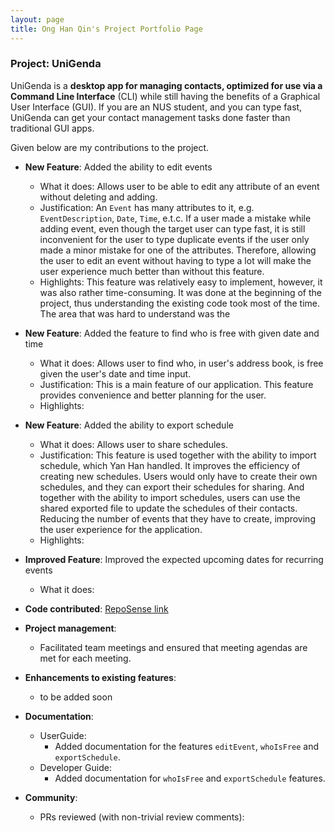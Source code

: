 ```yaml
---
layout: page
title: Ong Han Qin's Project Portfolio Page
---
```


### Project: UniGenda

UniGenda is a **desktop app for managing contacts, optimized for use via a Command Line Interface** (CLI) while still having the benefits of a Graphical User Interface (GUI). If you are an NUS student, and you can type fast, UniGenda can get your contact management tasks done faster than traditional GUI apps.

Given below are my contributions to the project.

* **New Feature**: Added the ability to edit events
    * What it does: Allows user to be able to edit any attribute of an event without deleting and adding.
    * Justification: An `Event` has many attributes to it, e.g. `EventDescription`, `Date`, `Time`, e.t.c. If a user made a mistake while adding event, even though the target user can type fast, it is still inconvenient for the user to type duplicate events if the user only made a minor mistake for one of the attributes. Therefore, allowing the user to edit an event without having to type a lot will make the user experience much better than without this feature.
    * Highlights: This feature was relatively easy to implement, however, it was also rather time-consuming. It was done at the beginning of the project, thus understanding the existing code took most of the time. The area that was hard to understand was the 

* **New Feature**: Added the feature to find who is free with given date and time
    * What it does: Allows user to find who, in user's address book, is free given the user's date and time input. 
    * Justification: This is a main feature of our application. This feature provides convenience and better planning for the user.
    * Highlights: 

* **New Feature**: Added the ability to export schedule
    * What it does: Allows user to share schedules.
    * Justification: This feature is used together with the ability to import schedule, which Yan Han handled. It improves the efficiency of creating new schedules. Users would only have to create their own schedules, and they can export their schedules for sharing. And together with the ability to import schedules, users can use the shared exported file to update the schedules of their contacts. Reducing the number of events that they have to create, improving the user experience for the application.
    * Highlights: 
    
* **Improved Feature**: Improved the expected upcoming dates for recurring events
  * What it does: 
    
* **Code contributed**: [RepoSense link](https://nus-cs2103-ay2122s2.github.io/tp-dashboard/?search=hanqinilnix&breakdown=true)

* **Project management**:
    * Facilitated team meetings and ensured that meeting agendas are met for each meeting.

* **Enhancements to existing features**:
    * to be added soon

* **Documentation**:
    * UserGuide:
      * Added documentation for the features `editEvent`, `whoIsFree` and `exportSchedule`.
    * Developer Guide:
      * Added documentation for `whoIsFree` and `exportSchedule` features.

* **Community**:
    * PRs reviewed (with non-trivial review comments):
